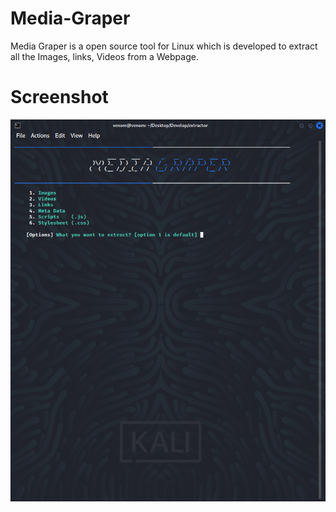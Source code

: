 # Media-Graper
Media Graper is a open source tool for Linux which is developed to extract all the Images, links, Videos from a Webpage.
# Screenshot
![alt text](https://raw.githubusercontent.com/davidmillerpak/Media-Graper/main/screenshots/media-graper.png)
